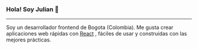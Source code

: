 ### Hola! Soy Julian 👋
___________________________________________________________________________________________________________________

Soy un desarrollador frontend  de Bogota (Colombia). Me gusta crear aplicaciones web rápidas con  [React](https://es.reactjs.org/) , fáciles de usar y construidas con las mejores prácticas.

<!--
**jans027/jans027** is a ✨ _special_ ✨ repository because its `README.md` (this file) appears on your GitHub profile.

Here are some ideas to get you started:

- 🔭 I’m currently working on ...
- 🌱 I’m currently learning ...
- 👯 I’m looking to collaborate on ...
- 🤔 I’m looking for help with ...
- 💬 Ask me about ...
- 📫 How to reach me: ...
- 😄 Pronouns: ...
- ⚡ Fun fact: ...
-->
